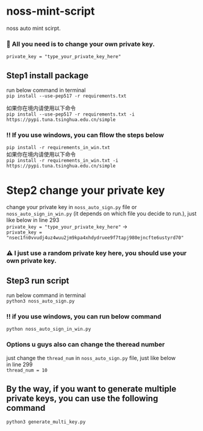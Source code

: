 # noss-mint-script
noss auto mint scirpt.

### 🛫 All you need is to change your own private key.
`private_key = "type_your_private_key_here"`

## Step1 install package
run below command in terminal  
`pip install --use-pep517 -r requirements.txt`  

如果你在境内请使用以下命令  
`pip install --use-pep517 -r requirements.txt -i https://pypi.tuna.tsinghua.edu.cn/simple`

### ‼️ If you use windows, you can fllow the steps below  
`pip install -r requirements_in_win.txt`  
如果你在境内请使用以下命令    
`pip install -r requirements_in_win.txt -i https://pypi.tuna.tsinghua.edu.cn/simple`


# Step2 change your private key
change your private key in `noss_auto_sign.py` file or `noss_auto_sign_in_win.py` (it depends on which file you decide to run.), just like below
in line 293  
`private_key = "type_your_private_key_here"`
 ->  
`private_key = "nsec1fn0vvudj4uz4wuu2jm9kpa4xhdydruee9f7tapj980ejncfte6ustyrd70"`
### ⚠️ I just use a random private key here, you should use your own private key.

## Step3 run script    
run below command in terminal  
`python3 noss_auto_sign.py`
### ‼️ if you use windows, you can run below command
`python noss_auto_sign_in_win.py`

### Options u guys also can change the theread number
just change the `thread_num` in `noss_auto_sign.py` file, just like below  
in line 299   
`thread_num = 10`

## By the way, if you want to generate multiple private keys, you can use the following command
`python3 generate_multi_key.py`
